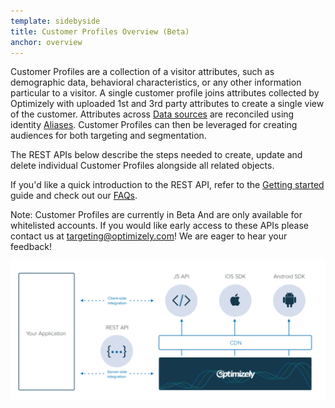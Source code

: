 ```yaml
---
template: sidebyside
title: Customer Profiles Overview (Beta)
anchor: overview
---
```


Customer Profiles are a collection of a visitor attributes, such as demographic data, behavioral characteristics, or any other information particular to a visitor.  A single customer profile joins attributes collected by Optimizely with uploaded 1st and 3rd party attributes to create a single view of the customer. Attributes across [Data sources](/rest/customer_profiles#datasources) are reconciled using identity [Aliases](/rest/customer_profiles#alias).  Customer Profiles can then be leveraged for creating audiences for both targeting and segmentation.

The REST APIs below describe the steps needed to create, update and delete individual Customer Profiles alongside all related objects.

If you'd like a quick introduction to the REST API, refer to the [Getting started](/rest/guide) guide and check out our [FAQs](/rest/faqs).

Note: Customer Profiles are currently in Beta And are only available for whitelisted accounts. If you would like early access to these APIs please contact us at [targeting@optimizely.com](mailto:targeting@optimizely.com)! We are eager to hear your feedback!

<img src="/assets/img/optimizely-experience-architecture.svg">
